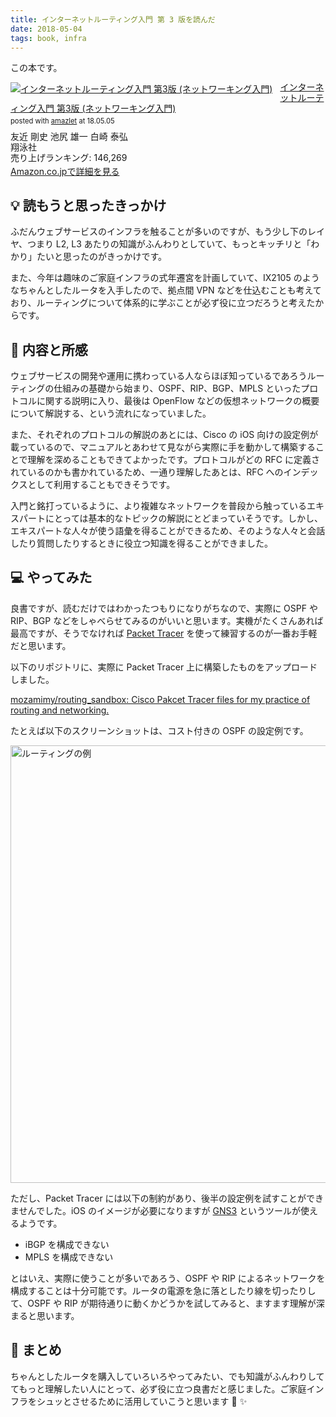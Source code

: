 ```yaml
---
title: インターネットルーティング入門 第 3 版を読んだ
date: 2018-05-04
tags: book, infra
---
```


この本です。

<div class="amazlet-box" style="margin-bottom:0px;"><div class="amazlet-image" style="float:left;margin:0px 12px 1px 0px;"><a href="http://www.amazon.co.jp/exec/obidos/ASIN/4798134813" name="amazletlink" target="_blank"><img src="https://images-fe.ssl-images-amazon.com/images/I/51m7n6f4rbL._SL160_.jpg" alt="インターネットルーティング入門 第3版 (ネットワーキング入門)" style="border: none;" /></a></div><div class="amazlet-info" style="line-height:120%; margin-bottom: 10px"><div class="amazlet-name" style="margin-bottom:10px;line-height:120%"><a href="http://www.amazon.co.jp/exec/obidos/ASIN/4798134813" name="amazletlink" target="_blank">インターネットルーティング入門 第3版 (ネットワーキング入門)</a><div class="amazlet-powered-date" style="font-size:80%;margin-top:5px;line-height:120%">posted with <a href="http://www.amazlet.com/" title="amazlet" target="_blank">amazlet</a> at 18.05.05</div></div><div class="amazlet-detail">友近 剛史 池尻 雄一 白崎 泰弘 <br />翔泳社 <br />売り上げランキング: 146,269<br /></div><div class="amazlet-sub-info" style="float: left;"><div class="amazlet-link" style="margin-top: 5px"><a href="http://www.amazon.co.jp/exec/obidos/ASIN/4798134813" name="amazletlink" target="_blank">Amazon.co.jpで詳細を見る</a></div></div></div><div class="amazlet-footer" style="clear: left"></div></div>

## :bulb: 読もうと思ったきっかけ

ふだんウェブサービスのインフラを触ることが多いのですが、もう少し下のレイヤ、つまり L2, L3 あたりの知識がふんわりとしていて、もっとキッチリと「わかり」たいと思ったのがきっかけです。

また、今年は趣味のご家庭インフラの式年遷宮を計画していて、IX2105 のようなちゃんとしたルータを入手したので、拠点間 VPN などを仕込むことも考えており、ルーティングについて体系的に学ぶことが必ず役に立つだろうと考えたからです。

## :book: 内容と所感

ウェブサービスの開発や運用に携わっている人ならほぼ知っているであろうルーティングの仕組みの基礎から始まり、OSPF、RIP、BGP、MPLS といったプロトコルに関する説明に入り、最後は OpenFlow などの仮想ネットワークの概要について解説する、という流れになっていました。

また、それぞれのプロトコルの解説のあとには、Cisco の iOS 向けの設定例が載っているので、マニュアルとあわせて見ながら実際に手を動かして構築することで理解を深めることもできてよかったです。プロトコルがどの RFC に定義されているのかも書かれているため、一通り理解したあとは、RFC へのインデックスとして利用することもできそうです。

入門と銘打っているように、より複雑なネットワークを普段から触っているエキスパートにとっては基本的なトピックの解説にとどまっていそうです。しかし、エキスパートな人々が使う語彙を得ることができるため、そのような人々と会話したり質問したりするときに役立つ知識を得ることができました。

## :computer: やってみた

良書ですが、読むだけではわかったつもりになりがちなので、実際に OSPF や RIP、BGP などをしゃべらせてみるのがいいと思います。実機がたくさんあれば最高ですが、そうでなければ [Packet Tracer](https://www.netacad.com/courses/packet-tracer) を使って練習するのが一番お手軽だと思います。

以下のリポジトリに、実際に Packet Tracer 上に構築したものをアップロードしました。

[mozamimy/routing_sandbox: Cisco Pakcet Tracer files for my practice of routing and networking.](https://github.com/mozamimy/routing_sandbox)

たとえば以下のスクリーンショットは、コスト付きの OSPF の設定例です。

<a href="/2018/05/04/internet_routing/internet_routing_3.3.4.png">
<img alt='ルーティングの例' src='/2018/05/04/internet_routing/internet_routing_3.3.4.png' style="width: 700px;">
</a>

ただし、Packet Tracer には以下の制約があり、後半の設定例を試すことができませんでした。iOS のイメージが必要になりますが [GNS3](https://www.gns3.com/) というツールが使えるようです。

- iBGP を構成できない
- MPLS を構成できない

とはいえ、実際に使うことが多いであろう、OSPF や RIP によるネットワークを構成することは十分可能です。ルータの電源を急に落としたり線を切ったりして、OSPF や RIP が期待通りに動くかどうかを試してみると、ますます理解が深まると思います。

## :triumph: まとめ

ちゃんとしたルータを購入していろいろやってみたい、でも知識がふんわりしててもっと理解したい人にとって、必ず役に立つ良書だと感じました。ご家庭インフラをシュッとさせるために活用していこうと思います :rabbit: :sparkles:
